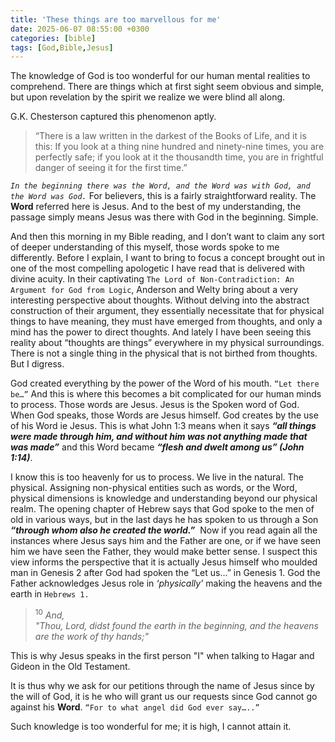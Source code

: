```yaml
---
title: 'These things are too marvellous for me'
date: 2025-06-07 08:55:00 +0300
categories: [bible]
tags: [God,Bible,Jesus]
---
```

The knowledge of God is too wonderful for our human mental realities to comprehend. There are things which at first sight seem obvious and simple, but upon revelation by the spirit we realize we were blind all along.

G.K. Chesterson captured this phenomenon aptly.

> “There is a law written in the darkest of the Books of Life, and it is this: If you look at a thing nine hundred and ninety-nine times, you are perfectly safe; if you look at it the thousandth time, you are in frightful danger of seeing it for the first time.”


*`In the beginning there was the Word, and the Word was with God, and the Word was God.`* For believers, this is a fairly straightforward reality. The **Word** referred here is Jesus. And to the best of my understanding, the passage simply means Jesus was there with God in the beginning.  Simple.

And then this morning in my Bible reading, and I don’t want to claim any sort of deeper understanding of this myself, those words spoke to me differently. Before I explain, I want to bring to focus a concept brought out in one of the most compelling apologetic I have read that is delivered with divine acuity. In their captivating `The Lord of Non-Contradiction: An Argument for God from Logic`, Anderson and Welty bring about a very interesting perspective about thoughts. Without delving into the abstract construction of their argument, they essentially necessitate that for physical things to have meaning, they must have emerged from thoughts, and only a mind has the power to direct thoughts. And lately I have been seeing this reality about “thoughts are things” everywhere in my physical surroundings. There is not a single thing in the physical that is not birthed from thoughts. But I digress.

God created everything by the power of the Word of his mouth. `“Let there be…”` And this is where this becomes a bit complicated for our human minds to process. Those words are Jesus. Jesus is the Spoken word of God. When God speaks, those Words are Jesus himself. God creates by the use of his Word ie Jesus. This is what John 1:3 means when it says ***“all things were made through him, and without him was not anything made that was made”***  and this Word became ***“flesh and dwelt among us” (John 1:14)***.

I know this is too heavenly for us to process. We live in the natural. The physical. Assigning non-physical entities such as words, or the Word, physical dimensions is knowledge and understanding beyond our physical realm. The opening chapter of Hebrew says that God spoke to the men of old in various ways, but in the last days he has spoken to us through a Son ***“through whom also he created the world.”*** &nbsp;Now if you read again all the instances where Jesus says him and the Father are one, or if we have seen him we have seen the Father, they would make better sense. I suspect this view informs the perspective that it is actually Jesus himself who moulded man in Genesis 2 after God had spoken the “Let us…” in Genesis 1. God the Father acknowledges Jesus role in *‘physically’* making the heavens and the earth in `Hebrews 1.`

><sup>10</sup> *And,<br>"Thou, Lord, didst found the earth in the beginning, and the heavens are the work of thy hands;"*

This is why Jesus speaks in the first person "I" when talking to Hagar and Gideon in the Old Testament.

It is thus why we ask for our petitions through the name of Jesus since by the will of God, it is he who will grant us our requests since God cannot go against his **Word**. `“For to what angel did God ever say…..”`

Such knowledge is too wonderful for me; it is high, I cannot attain it.
